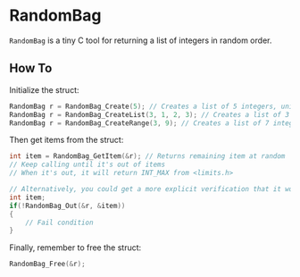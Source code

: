 # RandomBag

`RandomBag` is a tiny C tool for returning a list of integers in random order.

## How To

Initialize the struct:

```c
RandomBag r = RandomBag_Create(5); // Creates a list of 5 integers, uninitialized. Fill them in manually
RandomBag r = RandomBag_CreateList(3, 1, 2, 3); // Creates a list of 3 integers, sets the list to [1, 2, 3]
RandomBag r = RandomBag_CreateRange(3, 9); // Creates a list of 7 integers, sets the list to [3, 4, 5, 6, 7, 8, 9]
```

Then get items from the struct:

```c
int item = RandomBag_GetItem(&r); // Returns remaining item at random
// Keep calling until it's out of items
// When it's out, it will return INT_MAX from <limits.h>

// Alternatively, you could get a more explicit verification that it worked with RandomBag_Out:
int item;
if(!RandomBag_Out(&r, &item))
{
    // Fail condition
}
```

Finally, remember to free the struct:

```c
RandomBag_Free(&r);
```
